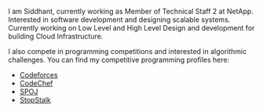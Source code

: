 I am Siddhant, currently working as Member of Technical Staff 2 at NetApp. Interested in software development and designing scalable systems. Currently working on Low Level and High Level Design and development for building Cloud Infrastructure.

I also compete in programming competitions and interested in algorithmic challenges. You can find my competitive programming profiles here:
- [Codeforces](https://codeforces.com/profile/thesiddhantsharma)
- [CodeChef](https://www.codechef.com/users/siddhant24dec)
- [SPOJ](https://www.spoj.com/users/thesiddhant/)
- [StopStalk](https://www.stopstalk.com/user/profile/siddhantsharma)
